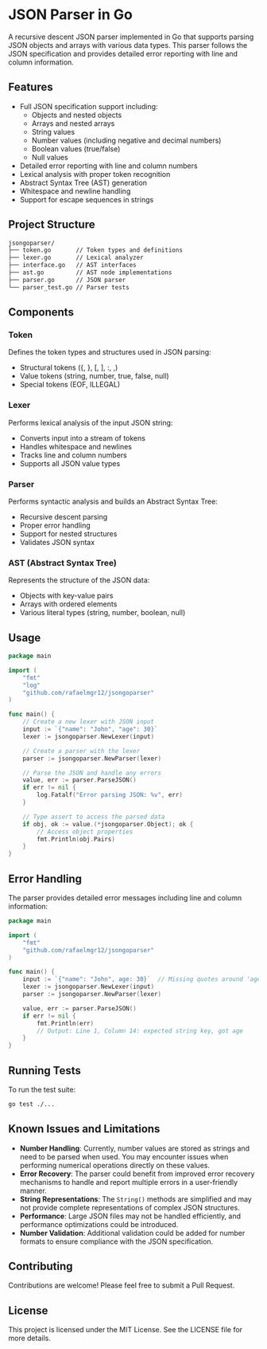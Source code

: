 # JSON Parser in Go

A recursive descent JSON parser implemented in Go that supports parsing JSON objects and arrays with various data types. This parser follows the JSON specification and provides detailed error reporting with line and column information.

## Features

- Full JSON specification support including:
  - Objects and nested objects
  - Arrays and nested arrays
  - String values
  - Number values (including negative and decimal numbers)
  - Boolean values (true/false)
  - Null values
- Detailed error reporting with line and column numbers
- Lexical analysis with proper token recognition
- Abstract Syntax Tree (AST) generation
- Whitespace and newline handling
- Support for escape sequences in strings

## Project Structure

```bash
jsongoparser/
├── token.go       // Token types and definitions
├── lexer.go       // Lexical analyzer
├── interface.go   // AST interfaces
├── ast.go         // AST node implementations
├── parser.go      // JSON parser
└── parser_test.go // Parser tests
```

## Components

### Token

Defines the token types and structures used in JSON parsing:

- Structural tokens ({, }, [, ], :, ,)
- Value tokens (string, number, true, false, null)
- Special tokens (EOF, ILLEGAL)

### Lexer

Performs lexical analysis of the input JSON string:

- Converts input into a stream of tokens
- Handles whitespace and newlines
- Tracks line and column numbers
- Supports all JSON value types

### Parser

Performs syntactic analysis and builds an Abstract Syntax Tree:

- Recursive descent parsing
- Proper error handling
- Support for nested structures
- Validates JSON syntax

### AST (Abstract Syntax Tree)

Represents the structure of the JSON data:

- Objects with key-value pairs
- Arrays with ordered elements
- Various literal types (string, number, boolean, null)

## Usage

```go
package main

import (
    "fmt"
    "log"
    "github.com/rafaelmgr12/jsongoparser"
)

func main() {
    // Create a new lexer with JSON input
    input := `{"name": "John", "age": 30}`
    lexer := jsongoparser.NewLexer(input)

    // Create a parser with the lexer
    parser := jsongoparser.NewParser(lexer)

    // Parse the JSON and handle any errors
    value, err := parser.ParseJSON()
    if err != nil {
        log.Fatalf("Error parsing JSON: %v", err)
    }

    // Type assert to access the parsed data
    if obj, ok := value.(*jsongoparser.Object); ok {
        // Access object properties
        fmt.Println(obj.Pairs)
    }
}
```

## Error Handling

The parser provides detailed error messages including line and column information:

```go
package main

import (
    "fmt"
    "github.com/rafaelmgr12/jsongoparser"
)

func main() {
    input := `{"name": "John", age: 30}`  // Missing quotes around 'age'
    lexer := jsongoparser.NewLexer(input)
    parser := jsongoparser.NewParser(lexer)

    value, err := parser.ParseJSON()
    if err != nil {
        fmt.Println(err)
        // Output: Line 1, Column 14: expected string key, got age
    }
}
```

## Running Tests

To run the test suite:

```bash
go test ./...
```

## Known Issues and Limitations

- **Number Handling**: Currently, number values are stored as strings and need to be parsed when used. You may encounter issues when performing numerical operations directly on these values.
- **Error Recovery**: The parser could benefit from improved error recovery mechanisms to handle and report multiple errors in a user-friendly manner.
- **String Representations**: The `String()` methods are simplified and may not provide complete representations of complex JSON structures.
- **Performance**: Large JSON files may not be handled efficiently, and performance optimizations could be introduced.
- **Number Validation**: Additional validation could be added for number formats to ensure compliance with the JSON specification.

## Contributing

Contributions are welcome! Please feel free to submit a Pull Request.

## License

This project is licensed under the MIT License. See the LICENSE file for more details.
